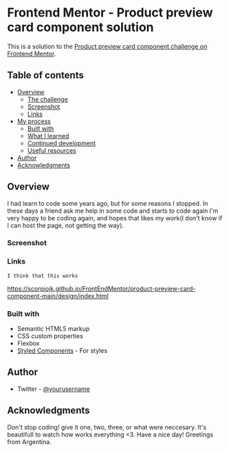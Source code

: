 # Frontend Mentor - Product preview card component solution

This is a solution to the [Product preview card component challenge on Frontend Mentor](https://www.frontendmentor.io/challenges/product-preview-card-component-GO7UmttRfa).

## Table of contents

- [Overview](#overview)
  - [The challenge](#the-challenge)
  - [Screenshot](#screenshot)
  - [Links](#links)
- [My process](#my-process)
  - [Built with](#built-with)
  - [What I learned](#what-i-learned)
  - [Continued development](#continued-development)
  - [Useful resources](#useful-resources)
- [Author](#author)
- [Acknowledgments](#acknowledgments)

## Overview

I had learn to code some years ago, but for some reasons I stopped. In these days a friend ask me help in some code and starts to code again
I'm very happy to be coding again, and hopes that likes my work(I don't know if I can host the page, not getting the way).

### Screenshot



### Links


    I think that this works
https://scorpiojk.github.io/FrontEndMentor/product-preview-card-component-main/design/index.html


### Built with

- Semantic HTML5 markup
- CSS custom properties
- Flexbox
- [Styled Components](https://styled-components.com/) - For styles

## Author

- Twitter - [@yourusername](https://www.twitter.com/joseprogram)

## Acknowledgments

Don't stop coding! give it one, two, three, or what were neccesary. It's beautifull to watch how works everything <3.
Have a nice day! Greetings from Argentina.
